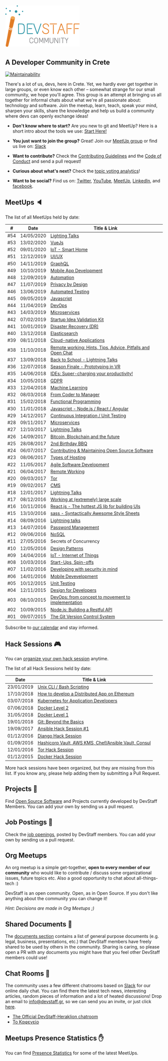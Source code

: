 # [![DevStaff home](images/logo_community.png)](http://www.devstaff.gr)

## A Developer Community in Crete

[![Maintainability](https://api.codeclimate.com/v1/badges/a583b7764bab09a8ffc0/maintainability)](https://codeclimate.com/github/devstaff-crete/DevStaff-Heraklion/maintainability)

There's a lot of us, devs, here in Crete. Yet, we hardly ever get together in large groups, or even know each other – somewhat strange for our small community, we hope you'll agree. This group is an attempt at bringing us all together for informal chats about what we're all passionate about: technology and software. Join the meetup, learn, teach, speak your mind, sharpen your skills, share the knowledge and help us build a community where devs can openly exchange ideas!

* **Don't know where to start?** Are you new to git and MeetUp? Here is a short intro about the tools we use: [Start Here!](StartHere.md)

* **You just want to join the group?** Great!
  Join our [MeetUp group](http://www.meetup.com/DevStaff-A-Developer-Community-Gathering-In-Crete/) or find us live on: [Slack](https://join.slack.com/t/devstaff/shared_invite/enQtNDYyNTI0NjUyMjczLWUyN2ZkOGJjYWQyMzU2MTE0MjViYTAxYWYxMjVlMzk2ZDk1N2I3ZGI2Y2MxMmMwN2JkNzY5MGUzMGRmN2NlNWM)

* **Want to contribute?** Check the [Contributing Guidelines](CONTRIBUTING.md)
  and the [Code of Conduct](CodeOfConduct.md) and send a pull request!
* **Curious about what's next?** Check the [topic voting analytics](http://analytics.devstaff.gr)!

* **Want to be social?** Find us on: [Twitter](https://twitter.com/devstaff_gr), [YouTube](https://www.youtube.com/channel/UC8qmn3Nv9QJZ2P_WyhoewHw/videos), [MeetUp](https://www.meetup.com/devstaff/), [LinkedIn](https://www.linkedin.com/company/devstaff/about/), and [facebook](https://www.facebook.com/Devstaff/).

## MeetUps :speaker:

The list of all MeetUps held by date:

| #   | Date       | Title & Link |
|-----|------------|--------------|
| #54 | 14/05/2020 | [Lighting Talks](https://github.com/devstaff-crete/DevStaff-Heraklion/tree/master/meetups/meetup54-LightningTalks) |
| #53 | 13/02/2020 | [VueJs](https://github.com/devstaff-crete/DevStaff-Heraklion/tree/master/meetups/meetup53-VueJs) |
| #52 | 09/01/2020 | [IoT - Smart Home](https://github.com/devstaff-crete/DevStaff-Heraklion/tree/master/meetups/meetup52-IoTSmartHome) |
| #51 | 12/12/2019 | [UI/UX](https://github.com/devstaff-crete/DevStaff-Heraklion/tree/master/meetups/meetup51-UIUX) |
| #50 | 14/11/2019 | [GraphQL](https://github.com/devstaff-crete/DevStaff-Heraklion/tree/master/meetups/meetup50-GraphQL) |
| #49 | 10/10/2019 | [Mobile App Development](https://github.com/devstaff-crete/DevStaff-Heraklion/tree/master/meetups/meetup49-MobileAppDevelopment) |
| #48 | 12/09/2019 | [Automation](https://github.com/devstaff-crete/DevStaff-Heraklion/tree/master/meetups/meetup48-Automation) |
| #47 | 11/07/2019 | [Privacy by Design](https://github.com/devstaff-crete/DevStaff-Heraklion/tree/master/meetups/meetup47-PrivacyByDesign) |
| #46 | 13/06/2019 | [Automated Testing](https://github.com/devstaff-crete/DevStaff-Heraklion/tree/master/meetups/meetup46-AutomatedTesting) |
| #45 | 09/05/2019 | [Javascript](https://github.com/devstaff-crete/DevStaff-Heraklion/tree/master/meetups/meetup45-Javascript) |
| #44 | 11/04/2019 | [DevOps](https://github.com/devstaff-crete/DevStaff-Heraklion/tree/master/meetups/meetup44-DevOps) |
| #43 | 14/03/2019 | [Microservices](https://github.com/devstaff-crete/DevStaff-Heraklion/tree/master/meetups/meetup43-Microservices) |
| #42 | 07/02/2019 | [Startup Idea Validation Kit](https://github.com/devstaff-crete/DevStaff-Heraklion/tree/master/meetups/meetup42-StartupIdeaValidationKit) |
| #41 | 10/01/2019 | [Disaster Recovery (DR)](https://github.com/devstaff-crete/DevStaff-Heraklion/tree/master/meetups/meetup41-DisasterRecovery) |
| #40 | 13/12/2018 | [Elasticsearch](https://github.com/devstaff-crete/DevStaff-Heraklion/tree/master/meetups/meetup40-Elasticsearch) |
| #39 | 08/11/2018 | [Cloud-native Applications](https://github.com/devstaff-crete/DevStaff-Heraklion/tree/master/meetups/meetup39-Cloud-nativeApplications) |
| #38 | 11/10/2018 | [Remote working: Hints, Tips, Advice, Pitfalls and Open Chat](https://github.com/devstaff-crete/DevStaff-Heraklion/tree/master/meetups/meetup38-RemoteWorking) |
| #37 | 13/09/2018 | [Back to School - Lightning Talks](https://github.com/devstaff-crete/DevStaff-Heraklion/tree/master/meetups/meetup37-LightningTalks) |
| #36 | 12/07/2018 | [Season Finale - Prototyping in VR](https://github.com/devstaff-crete/DevStaff-Heraklion/tree/master/meetups/meetup36-PrototypingInVR) |
| #35 | 14/06/2018 | [IDEs: Super-charging your productivity!](https://github.com/devstaff-crete/DevStaff-Heraklion/tree/master/meetups/meetup35-IDEs) |
| #34 | 10/05/2018 | [GDPR](https://github.com/devstaff-crete/DevStaff-Heraklion/tree/master/meetups/meetup34-GDPR) |
| #33 | 12/04/2018 | [Machine Learning](https://github.com/devstaff-crete/DevStaff-Heraklion/tree/master/meetups/meetup33-MachineLearning) |
| #32 | 08/03/2018 | [From Coder to Manager](https://github.com/devstaff-crete/DevStaff-Heraklion/tree/master/meetups/meetup32-FromCoderToManager) | 
| #31 | 15/02/2018 | [Functional Programming](https://github.com/devstaff-crete/DevStaff-Heraklion/tree/master/meetups/meetup31-FunctionalProgramming) |
| #30 | 11/01/2018 | [Javascript - Node.js / React / Angular](https://github.com/devstaff-crete/DevStaff-Heraklion/tree/master/meetups/meetup30-Javascript) |
| #29 | 14/12/2017 | [Continuous Integration / Unit Testing](https://github.com/devstaff-crete/DevStaff-Heraklion/tree/master/meetups/meetup29-CI) |
| #28 | 09/11/2017 | [Microservices](https://github.com/devstaff-crete/DevStaff-Heraklion/tree/master/meetups/meetup28-Microservices) |
| #27 | 12/10/2017 | [Lightning Talks](https://github.com/devstaff-crete/DevStaff-Heraklion/tree/master/meetups/meetup27-LightningTalks) |
| #26 | 14/09/2017 | [Bitcoin, Blockchain and the future](https://github.com/devstaff-crete/DevStaff-Heraklion/tree/master/meetups/meetup26-BitcoinBlockchainETC) | 
| #25 | 28/08/2017 | [2nd Birthday BBQ](https://github.com/devstaff-crete/DevStaff-Heraklion/tree/master/meetups/) |
| #24 | 06/07/2017 | [Contributing & Maintaining Open Source Software](https://github.com/devstaff-crete/DevStaff-Heraklion/tree/master/meetups/meetup24-CMOSS) |
| #23 | 08/06/2017 | [Types of Hosting](https://github.com/devstaff-crete/DevStaff-Heraklion/tree/master/meetups/meetup23-TypesOfHosting) |
| #22 | 11/05/2017 | [Agile Software Development](https://github.com/devstaff-crete/DevStaff-Heraklion/tree/master/meetups/meetup22-AgileSoftwareDevelopment) |
| #21 | 06/04/2017 | [Remote Working](https://github.com/devstaff-crete/DevStaff-Heraklion/tree/master/meetups/meetup21-RemoteWorking) |
| #20 | 09/03/2017 | [Tor](https://github.com/devstaff-crete/DevStaff-Heraklion/tree/master/meetups/meetup20-TOR) |
| #19 | 09/02/2017 | [CMS](https://github.com/devstaff-crete/DevStaff-Heraklion/tree/master/meetups/meetup19-CMS) |
| #18 | 12/01/2017 | [Lightning Talks](https://github.com/devstaff-crete/DevStaff-Heraklion/tree/master/meetups/meetup18-lightningTalks) |
| #17 | 08/12/2016 | [Working at (extremely) large scale](https://github.com/devstaff-crete/DevStaff-Heraklion/tree/master/meetups/meetup17-largescale) |
| #16 | 10/11/2016 | [React.js - The hottest JS lib for building UIs](https://github.com/devstaff-crete/DevStaff-Heraklion/tree/master/meetups/meetup16-ReactJs) |
| #15 | 13/10/2016 | [sass - Syntactically Awesome Style Sheets](https://github.com/devstaff-crete/DevStaff-Heraklion/tree/master/meetups/meetup15-Sass) |
| #14 | 08/09/2016 | [Lightning talks](https://github.com/devstaff-crete/DevStaff-Heraklion/tree/master/meetups/meetup14-LightningTalks-SoftwareballGame) |
| #13 | 14/07/2016 | [Password Management](https://github.com/devstaff-crete/DevStaff-Heraklion/tree/master/meetups/meetup13-infosec) |
| #12 | 09/06/2016 | [NoSQL](https://github.com/devstaff-crete/DevStaff-Heraklion/tree/master/meetups/meetup12-NoSQL) |
| #11 | 27/05/2016 | Secrets of Concurrency |
| #10 | 12/05/2016 | [Design Patterns](https://github.com/devstaff-crete/DevStaff-Heraklion/tree/master/meetups/meetup10-DesignPatterns) |
| #09 | 14/04/2016 | [IoT - Internet of Things](https://github.com/devstaff-crete/DevStaff-Heraklion/tree/master/meetups/meetup09-IoT) |
| #08 | 10/03/2016 | [Start-Ups, Spin-offs](https://github.com/devstaff-crete/DevStaff-Heraklion/tree/master/meetups/meetup08-Startups) |
| #07 | 11/02/2016 | [Developing with security in mind](https://github.com/devstaff-crete/DevStaff-Heraklion/tree/master/meetups/meetup07-Security) |
| #06 | 14/01/2016 | [Mobile Devevelopment](https://github.com/devstaff-crete/DevStaff-Heraklion/tree/master/meetups/meetup06-MobileDev) |
| #05 | 10/12/2015 | [Unit Testing](https://github.com/devstaff-crete/DevStaff-Heraklion/tree/master/meetups/meetup05-Testing) |
| #04 | 12/11/2015 | [Design for Developers](https://github.com/devstaff-crete/DevStaff-Heraklion/tree/master/meetups/meetup04-Design) |
| #03 | 08/10/2015 | [DevOps: from concept to movement to implementation](https://github.com/devstaff-crete/DevStaff-Heraklion/tree/master/meetups/meetup03-DevOps) |
| #02 | 10/09/2015 | [Node.js: Building a Restful API](https://github.com/devstaff-crete/DevStaff-Heraklion/tree/master/meetups/meetup02-NodeJS) |
| #01 | 09/07/2015 | [The Git Version Control System](https://github.com/devstaff-crete/DevStaff-Heraklion/tree/master/meetups/meetup01-Git) |

Subscribe to [our calendar](http://www.meetup.com/DevStaff-A-Developer-Community-Gathering-In-Crete/events/) and stay informed.

## Hack Sessions :video_game:

You can [organize your own hack session](HackSessionHowTo.md) anytime.

The list of all Hack Sessions held by date:

| Date | Title & Link |
|------|--------------|
| 23/01/2019 | [Unix CLI / Bash Scripting](https://www.meetup.com/devstaff/events/258289857/) |
| 17/10/2018 | [How to develop a Distributed App on Ethereum](https://www.meetup.com/devstaff/events/255475024/) |
| 03/07/2018 | [Kubernetes for Application Developers](https://www.meetup.com/devstaff/events/252306246/) |
| 07/06/2018 | [Docker Level 2](https://www.meetup.com/devstaff/events/251228890/) |
| 31/05/2018 | [Docker Level 1](https://www.meetup.com/devstaff/events/251190634/) |
| 19/01/2018 | [Git: Beyond the Basics](https://www.meetup.com/devstaff/events/246863163/) |
| 19/09/2017 | [Ansible Hack Session #1](https://www.meetup.com/devstaff/events/243440678/) |
| 01/12/2016 | [Django Hack Session](https://www.meetup.com/devstaff/events/235617760/) |
| 01/09/2016 | [Hashicorp Vault, AWS KMS, Chef/Ansible Vault, Consul](http://www.meetup.com/DevStaff-A-Developer-Community-Gathering-In-Crete/events/233637796/) |
| 12/01/2016 | [Tor Hack Session](https://github.com/DaKnOb/TorConfig) |
| 01/12/2015 | [Docker Hack Session](https://github.com/devstaff-crete/docker-hack-sessions) |

More hack sessions have been organized, but they are missing from this list. If you know any, please help adding them by submitting a Pull Request.

## Projects :construction:

Find [Open Source Software](projects/README.md) and Projects currently developed by DevStaff Members. You can add your own by sending us a pull request.

## Job Postings :postal_horn:

Check the [job openings](jobs/README.md), posted by DevStaff members. You can add your own by
sending us a pull request.

## Org Meetups

An org meetup is a simple get-together, **open to every member of our community** who would like to contribute / discuss some organizational issues, future topics etc. Also a good opportunity to chat about all-things-tech :)

DevStaff is an open community. Open, as in Open Source. If you don't like anything about the community you can change it! 

_Hint: Decisions are made in Org Meetups ;)_

## Shared Documents :book:

The [documents section](https://github.com/devstaff-crete/DevStaff-Heraklion/tree/master/documents) contains a list of general purpose documents (e.g. legal, business, presentations, etc.) that DevStaff members have freely shared to be used by others in the community. Sharing is caring, so please open a PR with any documents you might have that you feel other DevStaff members could use!

## Chat Rooms :speech_balloon:

The community uses a few different chatrooms based on [Slack](https://join.slack.com/t/devstaff/shared_invite/enQtNDYyNTI0NjUyMjczLWUyN2ZkOGJjYWQyMzU2MTE0MjViYTAxYWYxMjVlMzk2ZDk1N2I3ZGI2Y2MxMmMwN2JkNzY5MGUzMGRmN2NlNWM) for our online daily chat. You can find there the latest tech news, interesting articles, random pieces of information and a lot of heated discussions! Drop an email to [info@devstaff.gr](mailto:info@devstaff.gr?subject:Slack%20Invite), so we can send you an invite, or just click [here](https://join.slack.com/t/devstaff/shared_invite/enQtNDYyNTI0NjUyMjczLWUyN2ZkOGJjYWQyMzU2MTE0MjViYTAxYWYxMjVlMzk2ZDk1N2I3ZGI2Y2MxMmMwN2JkNzY5MGUzMGRmN2NlNWM).

* [The Official DevStaff-Heraklion chatroom](https://devstaff.slack.com/messages/general/)
* [Το Καφενείο](https://devstaff.slack.com/messages/random/)

## Meetups Presence Statistics :hand:

You can find [Presence Statistics](/statistics/README.md) for some of the latest ΜeetUps.
